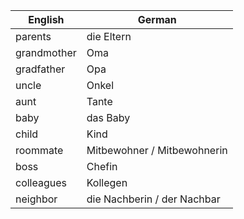 | English | German |
|---------|--------|
| parents | die Eltern |
| grandmother | Oma |
| gradfather | Opa |
| uncle | Onkel |
| aunt | Tante |
| baby | das Baby |
| child | Kind |
| roommate | Mitbewohner / Mitbewohnerin |
| boss | Chefin |
| colleagues | Kollegen |
| neighbor | die Nachberin / der Nachbar |

